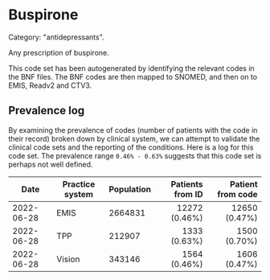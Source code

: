 # Buspirone

Category: "antidepressants".

Any prescription of buspirone.

This code set has been autogenerated by identifying the relevant codes in the BNF files. The BNF codes are then mapped to SNOMED, and then on to EMIS, Readv2 and CTV3.

## Prevalence log

By examining the prevalence of codes (number of patients with the code in their record) broken down by clinical system, we can attempt to validate the clinical code sets and the reporting of the conditions. Here is a log for this code set. The prevalence range `0.46% - 0.63%` suggests that this code set is perhaps not well defined.

| Date       | Practice system | Population | Patients from ID | Patient from code |
| ---------- | --------------- | ---------- | ---------------: | ----------------: |
| 2022-06-28 | EMIS            | 2664831    |    12272 (0.46%) |     12650 (0.47%) |
| 2022-06-28 | TPP             | 212907     |     1333 (0.63%) |      1500 (0.70%) |
| 2022-06-28 | Vision          | 343146     |     1564 (0.46%) |      1606 (0.47%) |
